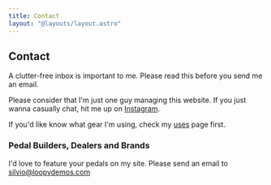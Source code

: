 ```yaml
---
title: Contact
layout: "@layouts/layout.astro"
---
```


## Contact

A clutter-free inbox is important to me. Please read this before you send me an email.

Please consider that I'm just one guy managing this website. If you just wanna casually chat, hit me up on [Instagram](https://www.instagram.com/loopydemos/).

If you'd like know what gear I'm using, check my [uses](/uses) page first.

### Pedal Builders, Dealers and Brands

I'd love to feature your pedals on my site. Please send an email to silvio@loopydemos.com
